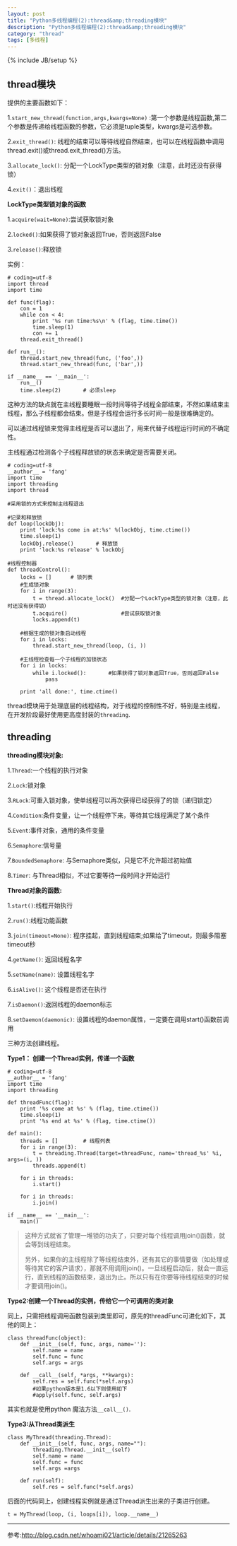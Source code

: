 ```yaml
---
layout: post
title: "Python多线程编程(2):thread&amp;threading模块"
description: "Python多线程编程(2):thread&amp;threading模块"
category: "thread"
tags: [多线程]
---
```

{% include JB/setup %}

<h2>thread模块</h2>

<p>提供的主要函数如下：</p>

<p>1.<code>start_new_thread(function,args,kwargs=None)</code> :第一个参数是线程函数,第二个参数是传递给线程函数的参数，它必须是tuple类型，kwargs是可选参数。</p>

<p>2.<code>exit_thread()</code>: 线程的结束可以等待线程自然结束，也可以在线程函数中调用thread.exit()或thread.exit_thread()方法。</p>

<p>3.<code>allocate_lock()</code>: 分配一个LockType类型的锁对象（注意，此时还没有获得锁）</p>

<p>4.<code>exit()</code>：退出线程</p>

<p><strong>LockType类型锁对象的函数</strong></p>

<p>1.<code>acquire(wait=None)</code>:尝试获取锁对象</p>

<p>2.<code>locked()</code>:如果获得了锁对象返回True，否则返回False</p>

<p>3.<code>release()</code>:释放锁</p>

<p>实例：</p>

<pre><code># coding=utf-8
import thread
import time

def func(flag):
    con = 1
    while con &lt; 4:
        print '%s run time:%s\n' % (flag, time.time())
        time.sleep(1)
        con += 1
    thread.exit_thread()

def run__():
    thread.start_new_thread(func, ('foo',))
    thread.start_new_thread(func, ('bar',))

if __name__ == '__main__':
    run__()
    time.sleep(2)       # 必须sleep
</code></pre>

<p>这种方法的缺点就在主线程要睡眠一段时间等待子线程全部结束，不然如果结束主线程，那么子线程都会结束。但是子线程会运行多长时间一般是很难确定的。</p>

<p>可以通过线程锁来觉得主线程是否可以退出了，用来代替子线程运行时间的不确定性。</p>

<p>主线程通过检测各个子线程释放锁的状态来确定是否需要关闭。</p>

<pre><code># coding=utf-8
__author__ = 'fang'
import time
import threading
import thread

#采用锁的方式来控制主线程退出

#记录和释放锁
def loop(lockObj):
    print 'lock:%s come in at:%s' %(lockObj, time.ctime())
    time.sleep(1)
    lockObj.release()       # 释放锁
    print 'lock:%s release' % lockObj

#线程控制器
def threadControl():
    locks = []      # 锁列表
    #生成锁对象
    for i in range(3):
        t = thread.allocate_lock()  #分配一个LockType类型的锁对象（注意，此时还没有获得锁）
        t.acquire()                 #尝试获取锁对象
        locks.append(t)

    #根据生成的锁对象启动线程
    for i in locks:
        thread.start_new_thread(loop, (i, ))

    #主线程检查每一个子线程的加锁状态
    for i in locks:
        while i.locked():       #如果获得了锁对象返回True，否则返回False
            pass

    print 'all done:', time.ctime()
</code></pre>

<p>thread模块用于处理底层的线程结构，对于线程的控制性不好，特别是主线程，在开发阶段最好使用更高度封装的<code>threading</code>.</p>

<h2>threading</h2>

<p><strong>threading模块对象:</strong></p>

<p>1.<code>Thread</code>:一个线程的执行对象</p>

<p>2.<code>Lock</code>:锁对象</p>

<p>3.<code>RLock</code>:可重入锁对象，使单线程可以再次获得已经获得了的锁（递归锁定）</p>

<p>4.<code>Condition</code>:条件变量，让一个线程停下来，等待其它线程满足了某个条件</p>

<p>5.<code>Event</code>:事件对象，通用的条件变量</p>

<p>6.<code>Semaphore</code>:信号量</p>

<p>7.<code>BoundedSemaphore</code>: 与Semaphore类似，只是它不允许超过初始值</p>

<p>8.<code>Timer</code>: 与Thread相似，不过它要等待一段时间才开始运行</p>

<p><strong>Thread对象的函数:</strong></p>

<p>1.<code>start()</code>:线程开始执行</p>

<p>2.<code>run()</code>:线程功能函数</p>

<p>3.<code>join(timeout=None)</code>: 程序挂起，直到线程结束;如果给了timeout，则最多阻塞timeout秒</p>

<p>4.<code>getName()</code>: 返回线程名字</p>

<p>5.<code>setName(name)</code>: 设置线程名字</p>

<p>6.<code>isAlive()</code>: 这个线程是否还在执行</p>

<p>7.<code>isDaemon()</code>:返回线程的daemon标志</p>

<p>8.<code>setDaemon(daemonic)</code>: 设置线程的daemon属性，一定要在调用start()函数前调用</p>

<p>三种方法创建线程。</p>

<p><strong>Type1： 创建一个Thread实例，传递一个函数</strong></p>

<pre><code># coding=utf-8
__author__ = 'fang'
import time
import threading

def threadFunc(flag):
    print '%s come at %s' % (flag, time.ctime())
    time.sleep(1)
    print '%s end at %s' % (flag, time.ctime())

def main():
    threads = []        # 线程列表
    for i in range(3):
        t = threading.Thread(target=threadFunc, name='thread_%s' %i, args=(i, ))
        threads.append(t)

    for i in threads:
        i.start()

    for i in threads:
        i.join()

if __name__ == '__main__':
    main()
</code></pre>

<blockquote>
  <p>这种方式就省了管理一堆锁的功夫了，只要对每个线程调用join()函数，就会等到线程结束。</p>
  
  <p>另外，如果你的主线程除了等线程结束外，还有其它的事情要做（如处理或等待其它的客户请求），那就不用调用join()。一旦线程启动后，就会一直运行，直到线程的函数结束，退出为止。所以只有在你要等待线程结束的时候才要调用join()。</p>
</blockquote>

<p><strong>Type2:创建一个Thread的实例，传给它一个可调用的类对象</strong></p>

<p>同上，只需把线程调用函数包装到类里即可，原先的threadFunc可进化如下，其他的同上：</p>

<pre><code>class threadFunc(object):
    def __init__(self, func, args, name=''):
        self.name = name
        self.func = func
        self.args = args

    def __call__(self, *args, **kwargs):
        self.res = self.func(*self.args)
        #如果python版本是1.6以下则使用如下
        #apply(self.func, self.args)
</code></pre>

<p>其实也就是使用python 魔法方法<code>__call__()</code>.</p>

<p><strong>Type3:从Thread类派生</strong></p>

<pre><code>class MyThread(threading.Thread):  
    def __init__(self, func, args, name=""):  
        threading.Thread.__init__(self)  
        self.name = name  
        self.func = func  
        self.args =args  

    def run(self):  
        self.res = self.func(*self.args)  
</code></pre>

<p>后面的代码同上，创建线程实例就是通过Thread派生出来的子类进行创建。</p>

<pre><code>t = MyThread(loop, (i, loops[i]), loop.__name__)  
</code></pre>

<hr/>

<p>参考:<a href="http://blog.csdn.net/whoami021/article/details/21265263">http://blog.csdn.net/whoami021/article/details/21265263</a></p>
